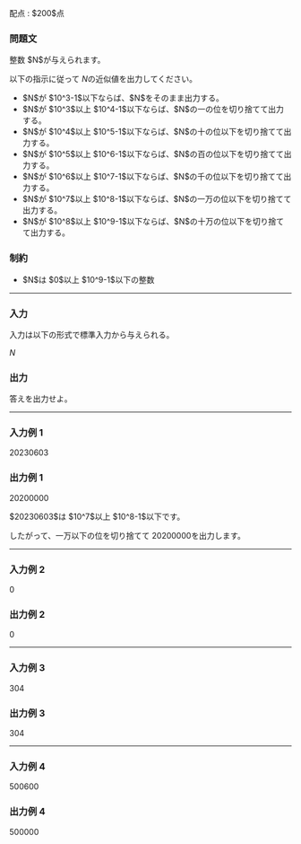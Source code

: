 
<div>

<span>

<span>

<p>
配点 : $200$点
</p>

<div>

<section>

### **問題文**

<p>
整数 $N$が与えられます。

以下の指示に従って $N$の近似値を出力してください。
</p>

<ul>

<li>
$N$が $10^3-1$以下ならば、$N$をそのまま出力する。
</li>

<li>
$N$が $10^3$以上 $10^4-1$以下ならば、$N$の一の位を切り捨てて出力する。
</li>

<li>
$N$が $10^4$以上 $10^5-1$以下ならば、$N$の十の位以下を切り捨てて出力する。
</li>

<li>
$N$が $10^5$以上 $10^6-1$以下ならば、$N$の百の位以下を切り捨てて出力する。
</li>

<li>
$N$が $10^6$以上 $10^7-1$以下ならば、$N$の千の位以下を切り捨てて出力する。
</li>

<li>
$N$が $10^7$以上 $10^8-1$以下ならば、$N$の一万の位以下を切り捨てて出力する。
</li>

<li>
$N$が $10^8$以上 $10^9-1$以下ならば、$N$の十万の位以下を切り捨てて出力する。
</li>

</ul>

</section>

</div>

<div>

<section>

### **制約**

<ul>

<li>
$N$は $0$以上 $10^9-1$以下の整数 
</li>

</ul>

</section>

</div>

---

<div>

<div>

<section>

### **入力**

<p>
入力は以下の形式で標準入力から与えられる。
</p>

<div>

$N$
</div>

</section>

</div>

<div>

<section>

### **出力**

<p>
答えを出力せよ。
</p>

</section>

</div>

</div>

---

<div>

<section>

### **入力例 1**

<div>

20230603

</div>

</section>

</div>

<div>

<section>

### **出力例 1**

<div>

20200000

</div>

<p>
$20230603$は $10^7$以上 $10^8-1$以下です。

したがって、一万以下の位を切り捨てて $20200000$を出力します。
</p>

</section>

</div>

---

<div>

<section>

### **入力例 2**

<div>

0

</div>

</section>

</div>

<div>

<section>

### **出力例 2**

<div>

0

</div>

</section>

</div>

---

<div>

<section>

### **入力例 3**

<div>

304

</div>

</section>

</div>

<div>

<section>

### **出力例 3**

<div>

304

</div>

</section>

</div>

---

<div>

<section>

### **入力例 4**

<div>

500600

</div>

</section>

</div>

<div>

<section>

### **出力例 4**

<div>

500000

</div>

</section>

</div>

</span>

</span>

</div>
